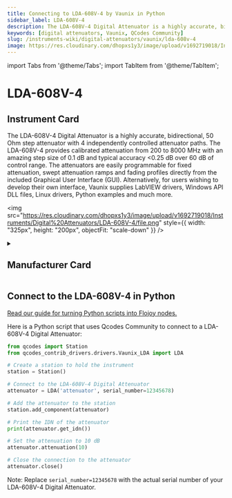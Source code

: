 ```yaml
---
title: Connecting to LDA-608V-4 by Vaunix in Python
sidebar_label: LDA-608V-4
description: The LDA-608V-4 Digital Attenuator is a highly accurate, bidirectional, 50 Ohm step attenuator with 4 independently controlled attenuator paths. The LDA-608V-4 provides calibrated attenuation from 200 to 8000 MHz with an amazing step size of 0.1 dB and typical accuracy <0.25 dB over 60 dB of control range. The attenuators are easily programmable for fixed attenuation, swept attenuation ramps and fading profiles directly from the included Graphical User Interface (GUI). Alternatively, for users wishing to develop their own interface, Vaunix supplies LabVIEW drivers, Windows API DLL files, Linux drivers, Python examples and much more.
keywords: [digital attenuators, Vaunix, QCodes Community]
slug: /instruments-wiki/digital-attenuators/vaunix/lda-608v-4
image: https://res.cloudinary.com/dhopxs1y3/image/upload/v1692719018/Instruments/Digital%20Attenuators/LDA-608V-4/file.png
---
```


import Tabs from '@theme/Tabs';
import TabItem from '@theme/TabItem';

# LDA-608V-4

## Instrument Card

<div className="flex">

<div>

The LDA-608V-4 Digital Attenuator is a highly accurate, bidirectional, 50 Ohm step attenuator with 4 independently controlled attenuator paths. The LDA-608V-4 provides calibrated attenuation from 200 to 8000 MHz with an amazing step size of 0.1 dB and typical accuracy <0.25 dB over 60 dB of control range. The attenuators are easily programmable for fixed attenuation, swept attenuation ramps and fading profiles directly from the included Graphical User Interface (GUI). Alternatively, for users wishing to develop their own interface, Vaunix supplies LabVIEW drivers, Windows API DLL files, Linux drivers, Python examples and much more.

</div>

<img src="https://res.cloudinary.com/dhopxs1y3/image/upload/v1692719018/Instruments/Digital%20Attenuators/LDA-608V-4/file.png" style={{ width: "325px", height: "200px", objectFit: "scale-down" }} />

</div>

<details>
<summary><h2>Manufacturer Card</h2></summary>

<img src="https://res.cloudinary.com/dhopxs1y3/image/upload/e_bgremoval/v1692125985/Instruments/Vendor%20Logos/Vaunix.png" style={{ width: "100%", height: "170px",objectFit: "scale-down" }} />

Vaunix Technology Corp. designs, manufactures, and services RF and microwave test equipment and digital radio communications products. Utilizing our deep RF and software engineering expertise, rooted in microwave radio and wireless equipment repair and testing, Vaunix developed the Lab Brick® family of electronic test products, which set a new standard for cost, size, and simplicity of wireless testing devices. Powered by a USB connection and controlled by easy-to-use, graphical-user-interface (GUI) software, Lab Bricks have been designed to meet the needs of wireless engineers and technicians who want to create flexible, customized system solutions either in the lab or in the field. We 've expanded our Lab Brick® family of electronic test products to include Attenuator Matrix solutions that double as Wireless [Handover Test Systems](https://vaunix.com/handover-test-systems/) to give our test technicians and product engineers the advanced capability to solve unique wireless _handover _testing challenges and bring affordability, functionality, reliability and simplicity to the microwave test bench. <a href="https://vaunix.com/">Website</a>.

<ul>
  <li>Headquarters: USA</li>
  <li>Yearly Revenue (millions, USD): 5.0</li>
</ul>
</details>

## Connect to the LDA-608V-4 in Python

[Read our guide for turning Python scripts into Flojoy nodes.](https://docs.flojoy.ai/custom-nodes/creating-custom-node/)
<Tabs>
<TabItem value="QCodes Community" label="QCodes Community">

Here is a Python script that uses Qcodes Community to connect to a LDA-608V-4 Digital Attenuator:

```python
from qcodes import Station
from qcodes_contrib_drivers.drivers.Vaunix_LDA import LDA

# Create a station to hold the instrument
station = Station()

# Connect to the LDA-608V-4 Digital Attenuator
attenuator = LDA('attenuator', serial_number=12345678)

# Add the attenuator to the station
station.add_component(attenuator)

# Print the IDN of the attenuator
print(attenuator.get_idn())

# Set the attenuation to 10 dB
attenuator.attenuation(10)

# Close the connection to the attenuator
attenuator.close()
```

Note: Replace `serial_number=12345678` with the actual serial number of your LDA-608V-4 Digital Attenuator.

</TabItem>
</Tabs>